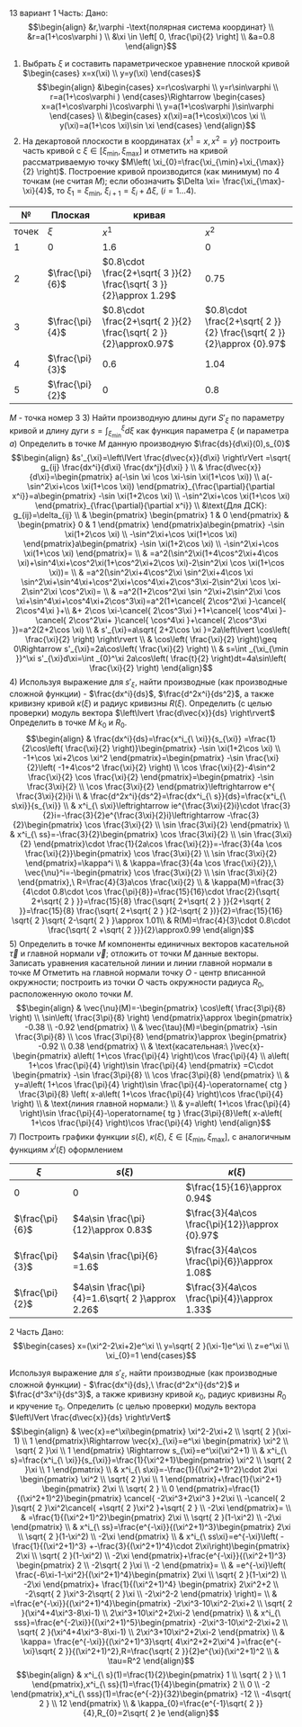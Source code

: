 13 вариант
1 Часть:
Дано:
$$\begin{align}
&r,\varphi -\text{полярная система координат} \\
&r=a(1+\cos\varphi )  \\
&\xi \in \left[ 0, \frac{\pi}{2} \right] \\
&a=0.8
\end{align}$$
1) Выбрать $\xi$ и составить параметрическое уравнение плоской кривой $\begin{cases} x=x(\xi) \\ y=y(\xi) \end{cases}$
$$\begin{align} 
&\begin{cases}
x=r\cos\varphi  \\
y=r\sin\varphi  \\
r=a(1+\cos\varphi )
\end{cases}\Rightarrow \begin{cases}
x=a(1+\cos\varphi )\cos\varphi  \\
y=a(1+\cos\varphi )\sin\varphi 
\end{cases} \\
&\begin{cases}
x(\xi)=a(1+\cos\xi)\cos \xi \\
y(\xi)=a(1+\cos \xi)\sin \xi
\end{cases}
\end{align}$$
2) На декартовой плоскости в координатах $\{ x^1=x,x^2=y \}$ построить часть кривой с $\xi \in[\xi_{\min},\xi_{\max}]$ и отметить на кривой рассматриваемую точку $M\left( \xi_{0}=\frac{\xi_{\min}+\xi_{\max}}{2} \right)$. Построение кривой производится (как минимум) по 4 точкам (не считая $M$); если обозначить $\Delta \xi= \frac{\xi_{\max}-\xi}{4}$, то $\xi_{1}=\xi_{\min}$, $\xi_{i+1}=\xi_{i}+\Delta \xi, \ (i=1\ldots 4)$.

| №     | Плоская         | кривая                                                             |                                                                      |
| ----- | --------------- | ------------------------------------------------------------------ | -------------------------------------------------------------------- |
| точек | $\xi$           | $x^1$                                                              | $x^2$                                                                |
| 1     | $0$             | $1.6$                                                              | $0$                                                                  |
| 2     | $\frac{\pi}{6}$ | $0.8\cdot \frac{2+\sqrt{ 3 }}{2} \frac{\sqrt{ 3 }}{2}\approx 1.29$ | $0.75$                                                               |
| 3     | $\frac{\pi}{4}$ | $0.8\cdot \frac{2+\sqrt{ 2 }}{2} \frac{\sqrt{ 2 }}{2}\approx0.97$  | $0.8\cdot \frac{2+\sqrt{ 2 }}{2} \frac{\sqrt{ 2 }}{2}\approx {0}.97$ |
| 4     | $\frac{\pi}{3}$ | $0.6$                                                              | $1.04$                                                               |
| 5     | $\frac{\pi}{2}$ | $0$                                                                | $0.8$                                                                |
$M$ - точка номер 3
3) Найти производную длины дуги $S'_{\xi}$ по параметру кривой и длину дуги $s=\int_{\xi_{\min}}^\xi d\xi$ как функция параметра $\xi$ (и параметра $a$)
   Определить в точке $M$ данную производную $\frac{ds}{d\xi}(0),s_{0}$ 
$$\begin{align}
&s'_{\xi}=\left\lVert  \frac{d\vec{x}}{d\xi}  \right\rVert =\sqrt{ g_{ij} \frac{dx^i}{d\xi} \frac{dx^j}{d\xi} } \\
&  \frac{d\vec{x}}{d\xi}=\begin{pmatrix}
a(-\sin \xi \cos \xi-\sin \xi(1+\cos \xi)) \\
a(-\sin^2\xi+\cos \xi(1+\cos \xi))
\end{pmatrix}_{\frac{\partial}{\partial x^i}}=a\begin{pmatrix}
-\sin \xi(1+2\cos \xi) \\
-\sin^2\xi+\cos \xi(1+\cos \xi)
\end{pmatrix}_{\frac{\partial}{\partial x^i}} \\
&\text{Для ДСК}: g_{ij}=\delta_{ij}  \\
& \begin{pmatrix}
\begin{pmatrix}
1 & 0
\end{pmatrix} & \begin{pmatrix}
0 & 1
\end{pmatrix}
\end{pmatrix}a\begin{pmatrix}
-\sin \xi(1+2\cos \xi) \\
-\sin^2\xi+\cos \xi(1+\cos \xi)
\end{pmatrix}a\begin{pmatrix}
-\sin \xi(1+2\cos \xi) \\
-\sin^2\xi+\cos \xi(1+\cos \xi)
\end{pmatrix}= \\
& =a^2(\sin^2\xi(1+4\cos^2\xi+4\cos \xi)+\sin^4\xi+\cos^2\xi(1+\cos^2\xi+2\cos \xi)-2\sin^2\xi \cos \xi(1+\cos \xi))= \\
& =a^2(\sin^2\xi+4\cos^2\xi \sin^2\xi+4\cos \xi \sin^2\xi+\sin^4\xi+\cos^2\xi+\cos^4\xi+2\cos^3\xi-2\sin^2\xi \cos \xi-2\sin^2\xi \cos^2\xi)= \\
& =a^2(1+2\cos^2\xi \sin ^2\xi+2\sin^2\xi \cos \xi+\sin^4\xi+\cos^4\xi+2\cos^3\xi)=a^2(1+\cancel{ 2\cos^2\xi }-\cancel{ 2\cos^4\xi }+\\      &+ 2\cos \xi-\cancel{ 2\cos^3\xi }+1+\cancel{ \cos^4\xi }-\cancel{ 2\cos^2\xi+ }\cancel{ \cos^4\xi }+\cancel{ 2\cos^3\xi })=a^2(2+2\cos \xi) \\
& s'_{\xi}=a\sqrt{ 2+2\cos \xi }=2a\left\lvert  \cos\left( \frac{\xi}{2} \right) 
\right\rvert  \\
& \cos\left( \frac{\xi}{2} \right)\geq 0\Rightarrow s'_{\xi}=2a\cos\left( \frac{\xi}{2} \right) \\
& s=\int _{\xi_{\min }}^\xi s'_{\xi}d\xi=\int _{0}^\xi 2a\cos\left( \frac{t}{2} \right)dt=4a\sin\left( \frac{\xi}{2} \right)
\end{align}$$
4) Используя выражение для $s'_{\xi}$, найти производные (как производные сложной функции) - $\frac{dx^i}{ds}$, $\frac{d^2x^i}{ds^2}$, а также кривизну кривой $\kappa(\xi)$ и радиус кривизны $R(\xi)$. Определить (с целью проверки) модуль вектора $\left\lvert  \frac{d\vec{x}}{ds}  \right\rvert$ 
   Определить в точке $M$ $k_{0}$ и $R_{0}$.
$$\begin{align}
& \frac{dx^i}{ds}=\frac{x^i_{\ \xi}}{s_{\xi}} =\frac{1}{2\cos\left( \frac{\xi}{2} \right)}\begin{pmatrix}
-\sin \xi(1+2\cos \xi) \\
-1+\cos \xi+2\cos \xi^2
\end{pmatrix}=\begin{pmatrix}
-\sin \frac{\xi}{2}\left( -1+4\cos^2 \frac{\xi}{2} \right) \\
\cos \frac{\xi}{2}-4\sin^2 \frac{\xi}{2} \cos \frac{\xi}{2}
\end{pmatrix}=\begin{pmatrix}
-\sin \frac{3\xi}{2} \\
\cos \frac{3\xi}{2}
\end{pmatrix}\leftrightarrow e^{ \frac{3\xi}{2}i}i \\
& \frac{d^2x^i}{ds^2}=\frac{dx^i_{\ s}}{ds}=\frac{x^i_{\ s\xi}}{s_{\xi}} \\
& x^i_{\ s\xi}\leftrightarrow ie^{\frac{3\xi}{2}i}\cdot \frac{3}{2}i=-\frac{3}{2}e^{\frac{3\xi}{2}i}\leftrightarrow -\frac{3}{2}\begin{pmatrix}
\cos \frac{3\xi}{2} \\
\sin \frac{3\xi}{2}
\end{pmatrix} \\
& x^i_{\ ss}=-\frac{3}{2}\begin{pmatrix}
\cos \frac{3\xi}{2} \\
\sin \frac{3\xi}{2}
\end{pmatrix}\cdot  \frac{1}{2a\cos \frac{\xi}{2}}=-\frac{3}{4a \cos \frac{\xi}{2}}\begin{pmatrix}
\cos \frac{3\xi}{2} \\
\sin \frac{3\xi}{2}
\end{pmatrix}=\kappa^i  \\
& \kappa=\frac{3}{4a \cos \frac{\xi}{2}},\ \vec{\nu}^i=-\begin{pmatrix}
\cos \frac{3\xi}{2} \\
\sin \frac{3\xi}{2}
\end{pmatrix},\ R=\frac{4}{3}a\cos \frac{\xi}{2} \\
& \kappa(M)=\frac{3}{4\cdot 0.8\cdot \cos \frac{\pi}{8}}=\frac{15}{16}\cdot \frac{2}{\sqrt{ 2+\sqrt{ 2 } }}=\frac{15}{8} \frac{\sqrt{ 2+\sqrt{ 2 } }}{2+\sqrt{ 2 }}=\frac{15}{8} \frac{\sqrt{ 2+\sqrt{ 2 } }(2-\sqrt{ 2 })}{2}=\frac{15}{16} \sqrt{ 2 }\sqrt{ 2-\sqrt{ 2 } }\approx 1.01\\
& R(M)=\frac{4}{3}\cdot 0.8\cdot  \frac{\sqrt{ 2 +\sqrt{ 2 }}}{2}\approx0.99
\end{align}$$
5) Определить в точке $M$ компоненты единичных векторов касательной $\vec{\tau}$  и главной нормали $\vec{\nu}$; отложить от точки $M$ данные векторы. Записать уравнения касательной линии и линии главной нормали в точке $M$
   Отметить на главной нормали точку $O$ - центр вписанной окружности; построить из точки $O$ часть окружности радиуса $R_{0}$, расположенную около точки $M$.
$$\begin{align}
& \vec{\nu}(M)=-\begin{pmatrix}
\cos\left( \frac{3\pi}{8} \right) \\
\sin\left( \frac{3\pi}{8} \right)
\end{pmatrix}\approx \begin{pmatrix}
-0.38 \\
-0.92
\end{pmatrix} \\
& \vec{\tau}(M)=\begin{pmatrix}
-\sin \frac{3\pi}{8} \\
\cos \frac{3\pi}{8}
\end{pmatrix}\approx \begin{pmatrix}
-0.92 \\
0.38
\end{pmatrix} \\
& \text{касательная:\ }\vec{x}-\begin{pmatrix}
a\left( 1+\cos \frac{\pi}{4} \right)\cos \frac{\pi}{4} \\
a\left( 1+\cos \frac{\pi}{4} \right)\sin \frac{\pi}{4}
\end{pmatrix} =C\cdot \begin{pmatrix}
-\sin \frac{3\pi}{8} \\
\cos \frac{3\pi}{8}
\end{pmatrix} \\
& y=a\left( 1+\cos \frac{\pi}{4} \right)\sin \frac{\pi}{4}-\operatorname{ ctg } \frac{3\pi}{8} \left( x-a\left( 1+\cos \frac{\pi}{4} \right)\cos \frac{\pi}{4} \right) \\
& \text{линия главной нормали:} \\
& y=a\left( 1+\cos \frac{\pi}{4} \right)\sin \frac{\pi}{4}-\operatorname{ tg } \frac{3\pi}{8}\left( x-a\left( 1+\cos \frac{\pi}{4} \right)\cos \frac{\pi}{4} \right)
\end{align}$$
7) Построить графики функции $s(\xi)$, $\kappa(\xi)$, $\xi \in[\xi_{\min},\xi_{\max}]$, с аналогичным функциям $x^i(\xi)$ оформлением

| $\xi$           | $s(\xi)$                                         | $\kappa(\xi)$                                   |
| --------------- | ------------------------------------------------ | ----------------------------------------------- |
| $0$             | $0$                                              | $\frac{15}{16}\approx 0.94$                     |
| $\frac{\pi}{6}$ | $4a\sin \frac{\pi}{12}\approx 0.83$              | $\frac{3}{4a\cos \frac{\pi}{12}}\approx {0}.97$ |
| $\frac{\pi}{3}$ | $4a\sin \frac{\pi}{6} =1.6$                      | $\frac{3}{4a\cos \frac{\pi}{6}}\approx 1.08$    |
| $\frac{\pi}{2}$ | $4a\sin \frac{\pi}{4}=1.6\sqrt{ 2 }\approx 2.26$ | $\frac{3}{4a\cos \frac{\pi}{4}}\approx 1.33$    |
2 Часть
Дано:
$$\begin{cases}
x=(\xi^2-2\xi+2)e^\xi \\
y=\sqrt{ 2 }(\xi-1)e^\xi \\
z=e^\xi \\
\xi_{0}=1
\end{cases}$$

Используя выражение для $s'_{\xi}$, найти производные (как производные сложной функции) - $\frac{dx^i}{ds},\ \frac{d^2x^i}{ds^2}$ и $\frac{d^3x^i}{ds^3}$, а также кривизну кривой $\kappa_{0}$, радиус кривизны $R_{0}$ и кручение $\tau_{0}$. Определить (с целью проверки) модуль вектора $\left\lVert  \frac{d\vec{x}}{ds}  \right\rVert$ 
$$\begin{align}
& \vec{x}=e^\xi\begin{pmatrix}
\xi^2-2\xi+2 \\
\sqrt{ 2 }(\xi-1) \\
1
\end{pmatrix}\Rightarrow \vec{x}_{\xi}=e^\xi \begin{pmatrix}
\xi^2 \\
\sqrt{ 2 }\xi \\
1
\end{pmatrix} \Rightarrow s_{\xi}=e^\xi(\xi^2+1) \\
& x^i_{\ s}=\frac{x^i_{\ \xi}}{s_{\xi}}=\frac{1}{\xi^2+1}\begin{pmatrix}
\xi^2 \\
\sqrt{ 2 }\xi \\
1
\end{pmatrix} \\
& x^i_{\ s\xi}=-\frac{1}{(\xi^2+1)^2}\cdot 2\xi \begin{pmatrix}
\xi^2 \\
\sqrt{ 2 }\xi \\
1
\end{pmatrix}+\frac{1}{\xi^2+1} \begin{pmatrix}
2\xi \\
\sqrt{ 2 } \\
0
\end{pmatrix}=\frac{1}{(\xi^2+1)^2}\begin{pmatrix}
\cancel{ -2\xi^3+2\xi^3 }+2\xi \\
-\cancel{ 2 }\sqrt{ 2 }\xi^2\cancel{ +\sqrt{ 2 }\xi^2 }+\sqrt{ 2 } \\
-2\xi
\end{pmatrix}= \\
& =\frac{1}{(\xi^2+1)^2}\begin{pmatrix}
2\xi \\
\sqrt{ 2 }(1-\xi^2) \\
-2\xi
\end{pmatrix} \\
& x^i_{\ ss}=\frac{e^{-\xi}}{(\xi^2+1)^3}\begin{pmatrix}
2\xi \\
\sqrt{ 2 }(1-\xi^2) \\
-2\xi
\end{pmatrix} \\
& x^i_{\ ss\xi}=e^{-\xi}\left( -\frac{1}{(\xi^2+1)^3} +-\frac{3}{(\xi^2+1)^4}\cdot 2\xi\right)\begin{pmatrix}
2\xi \\
\sqrt{ 2 }(1-\xi^2) \\
-2\xi
\end{pmatrix}+\frac{e^{-\xi}}{(\xi^2+1)^3} \begin{pmatrix}
2 \\
-2\sqrt{ 2 }\xi \\
-2
\end{pmatrix}= \\
& =e^{-\xi}\left( \frac{-6\xi-1-\xi^2}{(\xi^2+1)^4}\begin{pmatrix}
2\xi \\
\sqrt{ 2 }(1-\xi^2) \\
-2\xi
\end{pmatrix}+ \frac{1}{(\xi^2+1)^4} \begin{pmatrix}
2\xi^2+2 \\
-2\sqrt{ 2 }\xi^3-2\sqrt{ 2 }\xi \\
-2\xi^2-2
\end{pmatrix} \right)= \\
& =\frac{e^{-\xi}}{(\xi^2+1)^4}\begin{pmatrix}
-2\xi^3-10\xi^2-2\xi+2 \\
\sqrt{ 2 }(\xi^4+4\xi^3-8\xi-1) \\
2\xi^3+10\xi^2+2\xi-2
\end{pmatrix} \\
& x^i_{\ sss}=\frac{e^{-2\xi}}{(\xi^2+1)^5}\begin{pmatrix}
-2\xi^3-10\xi^2-2\xi+2 \\
\sqrt{ 2 }(\xi^4+4\xi^3-8\xi-1) \\
2\xi^3+10\xi^2+2\xi-2
\end{pmatrix} \\
& \kappa= \frac{e^{-\xi}}{(\xi^2+1)^3}\sqrt{ 4\xi^2+2+2\xi^4 }=\frac{e^{-\xi}\sqrt{ 2 }}{(\xi^2+1)^2},R=\frac{\sqrt{ 2 }}{2}e^{\xi}(\xi^2+1)^2 \\
& \tau=R^2 
\end{align}$$
$$\begin{align}
& x^i_{\ s}(1)=\frac{1}{2}\begin{pmatrix}
1 \\
\sqrt{ 2 } \\
1
\end{pmatrix},x^i_{\ ss}(1)=\frac{1}{4}\begin{pmatrix}
2 \\
0 \\
-2
\end{pmatrix},x^i_{\ sss}(1)=\frac{e^{-2}}{32}\begin{pmatrix}
-12 \\
-4\sqrt{ 2 } \\
12
\end{pmatrix} \\
& \kappa_{0}=\frac{e^{-1}\sqrt{ 2 }}{4},R_{0}=2\sqrt{ 2 }e
\end{align}$$